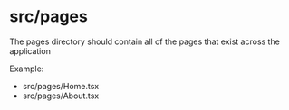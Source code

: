 # src/pages

The pages directory should contain all of the pages that exist across the application

Example:

- src/pages/Home.tsx
- src/pages/About.tsx
